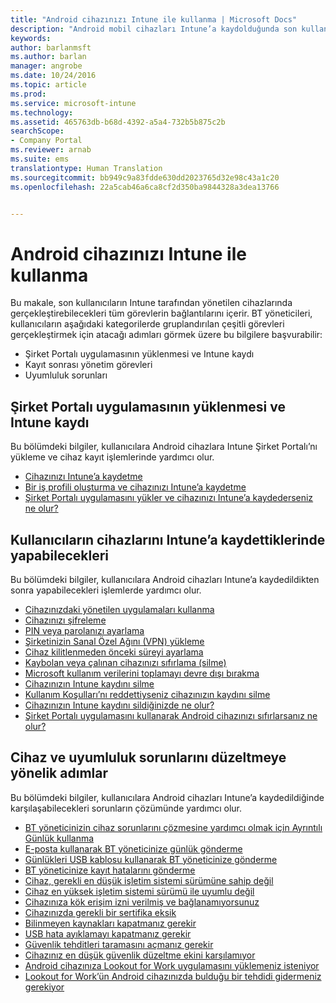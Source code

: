 ```yaml
---
title: "Android cihazınızı Intune ile kullanma | Microsoft Docs"
description: "Android mobil cihazları Intune’a kaydolduğunda son kullanıcıların cihazda gerçekleştirebileceği görevlere yönelik bağlantıların listesi"
keywords: 
author: barlanmsft
ms.author: barlan
manager: angrobe
ms.date: 10/24/2016
ms.topic: article
ms.prod: 
ms.service: microsoft-intune
ms.technology: 
ms.assetid: 465763db-b68d-4392-a5a4-732b5b875c2b
searchScope:
- Company Portal
ms.reviewer: arnab
ms.suite: ems
translationtype: Human Translation
ms.sourcegitcommit: bb949c9a83fdde630dd2023765d32e98c43a1c20
ms.openlocfilehash: 22a5cab46a6ca8cf2d350ba9844328a3dea13766


---
```



# <a name="using-your-android-device-with-intune"></a>Android cihazınızı Intune ile kullanma

Bu makale, son kullanıcıların Intune tarafından yönetilen cihazlarında gerçekleştirebilecekleri tüm görevlerin bağlantılarını içerir. BT yöneticileri, kullanıcıların aşağıdaki kategorilerde gruplandırılan çeşitli görevleri gerçekleştirmek için atacağı adımları görmek üzere bu bilgilere başvurabilir:

- Şirket Portalı uygulamasının yüklenmesi ve Intune kaydı
- Kayıt sonrası yönetim görevleri
- Uyumluluk sorunları

## <a name="company-portal-app-installation-and-intune-enrollment"></a>Şirket Portalı uygulamasının yüklenmesi ve Intune kaydı

Bu bölümdeki bilgiler, kullanıcılara Android cihazlara Intune Şirket Portalı’nı yükleme ve cihaz kayıt işlemlerinde yardımcı olur.

- [Cihazınızı Intune’a kaydetme](enroll-your-device-in-Intune-android.md)
- [Bir iş profili oluşturma ve cihazınızı Intune’a kaydetme](create-a-work-profile-and-enroll-your-device-in-intune-android.md)
- [Şirket Portalı uygulamasını yükler ve cihazınızı Intune’a kaydederseniz ne olur?](what-happens-if-you-install-the-company-portal-app-and-enroll-your-device-in-intune-android.md)

## <a name="things-users-can-do-when-their-device-is-enrolled-in-intune"></a>Kullanıcıların cihazlarını Intune’a kaydettiklerinde yapabilecekleri

Bu bölümdeki bilgiler, kullanıcılara Android cihazları Intune’a kaydedildikten sonra yapabilecekleri işlemlerde yardımcı olur.

- [Cihazınızdaki yönetilen uygulamaları kullanma](use-managed-apps-on-your-device-android.md)
- [Cihazınızı şifreleme](encrypt-your-device-android.md)
- [PIN veya parolanızı ayarlama](set-your-pin-or-password-android.md)
- [Şirketinizin Sanal Özel Ağını (VPN) yükleme](install-your-companys-virtual-private-network-VPN-android.md)
- [Cihaz kilitlenmeden önceki süreyi ayarlama](set-the-amount-of-time-before-your-device-is-locked-android.md)
- [Kaybolan veya çalınan cihazınızı sıfırlama (silme)](reset-erase-your-lost-or-stolen-device-android.md)
- [Microsoft kullanım verilerini toplamayı devre dışı bırakma](turn-off-microsoft-usage-data-collection-android.md)
- [Cihazınızın Intune kaydını silme](unenroll-your-device-from-intune-android.md)
- [Kullanım Koşulları’nı reddettiyseniz cihazınızın kaydını silme](unenroll-your-device-from-intune-if-you-declined-terms-of-use-android.md)
- [Cihazınızın Intune kaydını sildiğinizde ne olur?](what-happens-if-you-unenroll-your-device-from-intune-android.md)
- [Şirket Portalı uygulamasını kullanarak Android cihazınızı sıfırlarsanız ne olur?](what-happens-if-you-reset-your-device-using-the-company-portal-android.md)
<!--- - [What is the Rights Management sharing app?](what-is-the-rms-sharing-app-android.md) --->

## <a name="steps-to-fix-device-and-compliance-issues"></a>Cihaz ve uyumluluk sorunlarını düzeltmeye yönelik adımlar

Bu bölümdeki bilgiler, kullanıcılara Android cihazları Intune’a kaydedildiğinde karşılaşabilecekleri sorunların çözümünde yardımcı olur.

- [BT yöneticinizin cihaz sorunlarını çözmesine yardımcı olmak için Ayrıntılı Günlük kullanma](use-verbose-logging-to-help-your-it-administrator-fix-device-issues-android.md)
- [E-posta kullanarak BT yöneticinize günlük gönderme](send-logs-to-your-it-admin-by-email-android.md)
- [Günlükleri USB kablosu kullanarak BT yöneticinize gönderme](send-logs-to-your-it-admin-using-cable-android.md)
- [BT yöneticinize kayıt hatalarını gönderme](send-enrollment-errors-to-your-it-admin-android.md)
- [Cihaz, gerekli en düşük işletim sistemi sürümüne sahip değil](you-need-to-update-your-android-device.md)
- [Cihaz en yüksek işletim sistemi sürümü ile uyumlu değil](your-android-version-isnt-yet-supported.md)
- [Cihazınıza kök erişim izni verilmiş ve bağlanamıyorsunuz](your-device-is-rooted-and-you-cant-connect-android.md)
- [Cihazınızda gerekli bir sertifika eksik](your-device-is-missing-a-required-certificate-landing-android.md)
- [Bilinmeyen kaynakları kapatmanız gerekir](you-need-to-turn-off-unknown-sources-android.md)
- [USB hata ayıklamayı kapatmanız gerekir](you-need-to-turn-off-usb-debugging-android.md)
- [Güvenlik tehditleri taramasını açmanız gerekir](you-need-to-turn-on-scanning-for-security-threats-android.md)
- [Cihazınız en düşük güvenlik düzeltme ekini karşılamıyor](your-device-does-not-meet-the-minimum-security-patch-android.md)
- [Android cihazınıza Lookout for Work uygulamasını yüklemeniz isteniyor](you-are-prompted-to-install-lookout-for-work-android.md)
- [Lookout for Work’ün Android cihazınızda bulduğu bir tehdidi gidermeniz gerekiyor](you-need-to-resolve-a-threat-found-by-lookout-for-work-android.md)



<!--HONumber=Feb17_HO1-->


